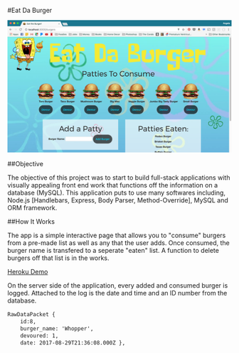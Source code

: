 
#Eat Da Burger

![alt tag](https://github.com/avish2/krabbypatty/blob/master/public/img/screenshot.png)

##Objective

The objective of this project was to start to build full-stack applications with visually appealing front end work that functions off the information on a database (MySQL). This application puts to use many softwares including, Node.js [Handlebars, Express, Body Parser, Method-Override], MySQL and ORM framework. 

##How It Works

The app is a simple interactive page that allows you to "consume" burgers from a pre-made list as well as any that the user adds. Once consumed, the burger name is transfered to a seperate "eaten" list. A function to delete burgers off that list is in the works.

[Heroku Demo](https://krabby-patty-a.herokuapp.com/burgers)

On the server side of the application, every added and consumed burger is logged. Attached to the log is the date and time and an ID number from the database. 

	RawDataPacket {
	    id:8,
        burger_name: 'Whopper',
        devoured: 1,
        date: 2017-08-29T21:36:08.000Z },
	





